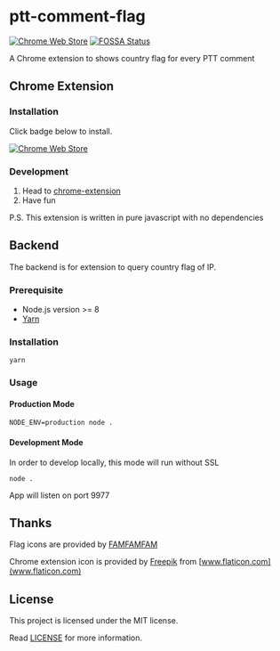 # ptt-comment-flag

[![Chrome Web Store](https://img.shields.io/chrome-web-store/v/fhnkhcdcpalgfgneoojgcbmhnfjaepii.svg)](https://chrome.google.com/webstore/detail/%E5%85%AB%E5%8D%A6%E6%8F%92ip/fhnkhcdcpalgfgneoojgcbmhnfjaepii)
[![FOSSA Status](https://app.fossa.io/api/projects/git%2Bgithub.com%2Fosk2%2Fptt-comment-flag.svg?type=shield)](https://app.fossa.io/projects/git%2Bgithub.com%2Fosk2%2Fptt-comment-flag?ref=badge_shield)


A Chrome extension to shows country flag for every PTT comment

## Chrome Extension

### Installation

Click badge below to install.

[![Chrome Web Store](https://developer.chrome.com/webstore/images/ChromeWebStore_BadgeWBorder_v2_206x58.png)](https://chrome.google.com/webstore/detail/fhnkhcdcpalgfgneoojgcbmhnfjaepii)

### Development

1. Head to [chrome-extension](chrome-extension)
2. Have fun

P.S. This extension is written in pure javascript with no dependencies

## Backend

The backend is for extension to query country flag of IP.

### Prerequisite

- Node.js version >= 8
- [Yarn](https://yarnpkg.com)

### Installation

```shell
yarn
```

### Usage

#### Production Mode

```shell
NODE_ENV=production node .
```

#### Development Mode

In order to develop locally, this mode will run without SSL

```shell
node .
```

App will listen on port 9977

## Thanks

Flag icons are provided by [FAMFAMFAM](http://www.famfamfam.com/lab/icons/flags/)

Chrome extension icon is provided by [Freepik](http://www.freepik.com) from [www.flaticon.com](www.flaticon.com)

## License

This project is licensed under the MIT license.

Read [LICENSE](LICENSE) for more information.
